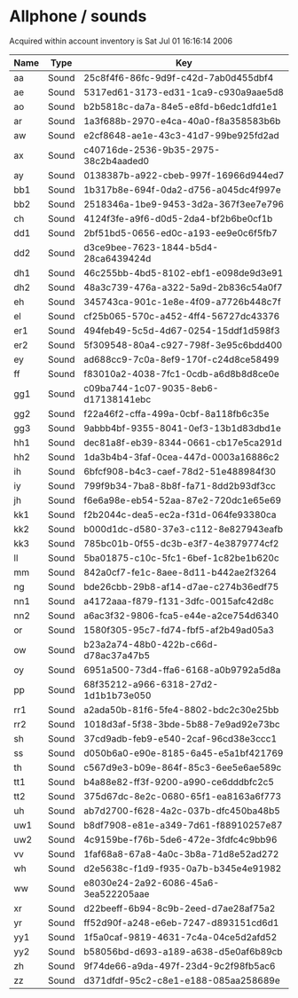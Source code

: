 # Allphone / sounds

Acquired within account inventory is Sat Jul 01 16:16:14 2006

| Name | Type | Key |
| --- | --- | --- |
| aa | Sound | 25c8f4f6-86fc-9d9f-c42d-7ab0d455dbf4 |
| ae | Sound | 5317ed61-3173-ed31-1ca9-c930a9aae5d8 |
| ao | Sound | b2b5818c-da7a-84e5-e8fd-b6edc1dfd1e1 |
| ar | Sound | 1a3f688b-2970-e4ca-40a0-f8a358583b6b |
| aw | Sound | e2cf8648-ae1e-43c3-41d7-99be925fd2ad |
| ax | Sound | c40716de-2536-9b35-2975-38c2b4aaded0 |
| ay | Sound | 0138387b-a922-cbeb-997f-16966d944ed7 |
| bb1 | Sound | 1b317b8e-694f-0da2-d756-a045dc4f997e |
| bb2 | Sound | 2518346a-1be9-9453-3d2a-367f3ee7e796 |
| ch | Sound | 4124f3fe-a9f6-d0d5-2da4-bf2b6be0cf1b |
| dd1 | Sound | 2bf51bd5-0656-ed0c-a193-ee9e0c6f5fb7 |
| dd2 | Sound | d3ce9bee-7623-1844-b5d4-28ca6439424d |
| dh1 | Sound | 46c255bb-4bd5-8102-ebf1-e098de9d3e91 |
| dh2 | Sound | 48a3c739-476a-a322-5a9d-2b836c54a0f7 |
| eh | Sound | 345743ca-901c-1e8e-4f09-a7726b448c7f |
| el | Sound | cf25b065-570c-a452-4ff4-56727dc43376 |
| er1 | Sound | 494feb49-5c5d-4d67-0254-15ddf1d598f3 |
| er2 | Sound | 5f309548-80a4-c927-798f-3e95c6bdd400 |
| ey | Sound | ad688cc9-7c0a-8ef9-170f-c24d8ce58499 |
| ff | Sound | f83010a2-4038-7fc1-0cdb-a6d8b8d8ce0e |
| gg1 | Sound | c09ba744-1c07-9035-8eb6-d17138141ebc |
| gg2 | Sound | f22a46f2-cffa-499a-0cbf-8a118fb6c35e |
| gg3 | Sound | 9abbb4bf-9355-8041-0ef3-13b1d83dbd1e |
| hh1 | Sound | dec81a8f-eb39-8344-0661-cb17e5ca291d |
| hh2 | Sound | 1da3b4b4-3faf-0cea-447d-0003a16886c2 |
| ih | Sound | 6bfcf908-b4c3-caef-78d2-51e488984f30 |
| iy | Sound | 799f9b34-7ba8-8b8f-fa71-8dd2b93df3cc |
| jh | Sound | f6e6a98e-eb54-52aa-87e2-720dc1e65e69 |
| kk1 | Sound | f2b2044c-dea5-ec2a-f31d-064fe93380ca |
| kk2 | Sound | b000d1dc-d580-37e3-c112-8e827943eafb |
| kk3 | Sound | 785bc01b-0f55-dc3b-e3f7-4e3879774cf2 |
| ll | Sound | 5ba01875-c10c-5fc1-6bef-1c82be1b620c |
| mm | Sound | 842a0cf7-fe1c-8aee-8d11-b442ae2f3264 |
| ng | Sound | bde26cbb-29b8-af14-d7ae-c274b36edf75 |
| nn1 | Sound | a4172aaa-f879-f131-3dfc-0015afc42d8c |
| nn2 | Sound | a6ac3f32-9806-fca5-e44e-a2ce754d6340 |
| or | Sound | 1580f305-95c7-fd74-fbf5-af2b49ad05a3 |
| ow | Sound | b23a2a74-48b0-422b-c66d-d78ac37a47b5 |
| oy | Sound | 6951a500-73d4-ffa6-6168-a0b9792a5d8a |
| pp | Sound | 68f35212-a966-6318-27d2-1d1b1b73e050 |
| rr1 | Sound | a2ada50b-81f6-5fe4-8802-bdc2c30e25bb |
| rr2 | Sound | 1018d3af-5f38-3bde-5b88-7e9ad92e73bc |
| sh | Sound | 37cd9adb-feb9-e540-2caf-96cd38e3ccc1 |
| ss | Sound | d050b6a0-e90e-8185-6a45-e5a1bf421769 |
| th | Sound | c567d9e3-b09e-864f-85c3-6ee5e6ae589c |
| tt1 | Sound | b4a88e82-ff3f-9200-a990-ce6dddbfc2c5 |
| tt2 | Sound | 375d67dc-8e2c-0680-65f1-ea8163a6f773 |
| uh | Sound | ab7d2700-f628-4a2c-037b-dfc450ba48b5 |
| uw1 | Sound | b8df7908-e81e-a349-7d61-f88910257e87 |
| uw2 | Sound | 4c9159be-f76b-5de6-472e-3fdfc4c9bb96 |
| vv | Sound | 1faf68a8-67a8-4a0c-3b8a-71d8e52ad272 |
| wh | Sound | d2e5638c-f1d9-f935-0a7b-b345e4e91982 |
| ww | Sound | e8030e24-2a92-6086-45a6-3ea522205aae |
| xr | Sound | d22beeff-6b94-8c9b-2eed-d7ae28af75a2 |
| yr | Sound | ff52d90f-a248-e6eb-7247-d893151cd6d1 |
| yy1 | Sound | 1f5a0caf-9819-4631-7c4a-04ce5d2afd52 |
| yy2 | Sound | b58056bd-d693-a189-a638-d5e0af6b89cb |
| zh | Sound | 9f74de66-a9da-497f-23d4-9c2f98fb5ac6 |
| zz | Sound | d371dfdf-95c2-c8e1-e188-085aa258689e |